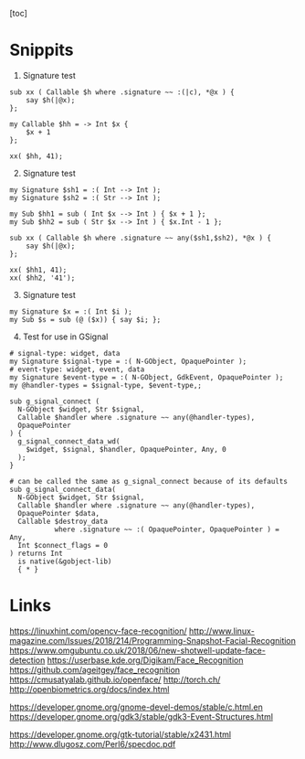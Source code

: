 
[toc]


# Snippits
1) Signature test
```
sub xx ( Callable $h where .signature ~~ :(|c), *@x ) {
    say $h(|@x);
};

my Callable $hh = -> Int $x {
    $x + 1
};

xx( $hh, 41);
```
2) Signature test
```
my Signature $sh1 = :( Int --> Int );
my Signature $sh2 = :( Str --> Int );

my Sub $hh1 = sub ( Int $x --> Int ) { $x + 1 };
my Sub $hh2 = sub ( Str $x --> Int ) { $x.Int - 1 };

sub xx ( Callable $h where .signature ~~ any($sh1,$sh2), *@x ) {
    say $h(|@x);
};

xx( $hh1, 41);
xx( $hh2, '41');
```
3) Signature test
```
my Signature $x = :( Int $i );
my Sub $s = sub (@ ($x)) { say $i; };
```
4) Test for use in GSignal
```
# signal-type: widget, data
my Signature $signal-type = :( N-GObject, OpaquePointer );
# event-type: widget, event, data
my Signature $event-type = :( N-GObject, GdkEvent, OpaquePointer );
my @handler-types = $signal-type, $event-type,;

sub g_signal_connect (
  N-GObject $widget, Str $signal,
  Callable $handler where .signature ~~ any(@handler-types),
  OpaquePointer
) {
  g_signal_connect_data_wd(
    $widget, $signal, $handler, OpaquePointer, Any, 0
  );
}

# can be called the same as g_signal_connect because of its defaults
sub g_signal_connect_data(
  N-GObject $widget, Str $signal,
  Callable $handler where .signature ~~ any(@handler-types),
  OpaquePointer $data,
  Callable $destroy_data
           where .signature ~~ :( OpaquePointer, OpaquePointer ) = Any,
  Int $connect_flags = 0
) returns Int
  is native(&gobject-lib)
  { * }
```


# Links

https://linuxhint.com/opencv-face-recognition/
http://www.linux-magazine.com/Issues/2018/214/Programming-Snapshot-Facial-Recognition
https://www.omgubuntu.co.uk/2018/06/new-shotwell-update-face-detection
https://userbase.kde.org/Digikam/Face_Recognition
https://github.com/ageitgey/face_recognition
https://cmusatyalab.github.io/openface/
http://torch.ch/
http://openbiometrics.org/docs/index.html

https://developer.gnome.org/gnome-devel-demos/stable/c.html.en
https://developer.gnome.org/gdk3/stable/gdk3-Event-Structures.html

https://developer.gnome.org/gtk-tutorial/stable/x2431.html
http://www.dlugosz.com/Perl6/specdoc.pdf

[//]: # (References)
